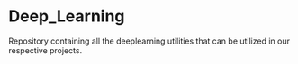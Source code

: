# Deep_Learning
Repository containing all the deeplearning utilities that can be utilized in our respective projects.
